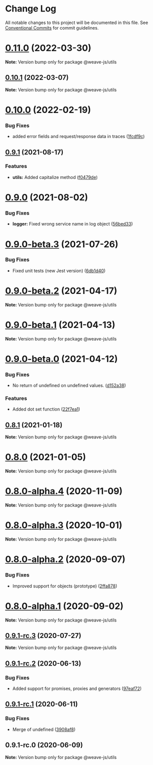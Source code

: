 # Change Log

All notable changes to this project will be documented in this file.
See [Conventional Commits](https://conventionalcommits.org) for commit guidelines.

# [0.11.0](https://github.com/weave-microservices/weave/compare/@weave-js/utils@0.10.1...@weave-js/utils@0.11.0) (2022-03-30)

**Note:** Version bump only for package @weave-js/utils





## [0.10.1](https://github.com/weave-microservices/weave/compare/@weave-js/utils@0.10.0...@weave-js/utils@0.10.1) (2022-03-07)

**Note:** Version bump only for package @weave-js/utils





# [0.10.0](https://github.com/weave-microservices/weave/compare/@weave-js/utils@0.9.1...@weave-js/utils@0.10.0) (2022-02-19)


### Bug Fixes

* added error fields and request/response data in traces ([1fcdf9c](https://github.com/weave-microservices/weave/commit/1fcdf9c2fcf16d59817db8b04af1a0da8c66ce4b))





## [0.9.1](https://github.com/weave-microservices/weave/compare/@weave-js/utils@0.9.0...@weave-js/utils@0.9.1) (2021-08-17)


### Features

* **utils:** Added capitalize method ([f0479de](https://github.com/weave-microservices/weave/commit/f0479de3a4c50328928176ac5126d2143d3da9a7))





# [0.9.0](https://github.com/weave-microservices/weave/compare/@weave-js/utils@0.9.0-beta.3...@weave-js/utils@0.9.0) (2021-08-02)


### Bug Fixes

* **logger:** Fixed wrong service name in log object ([56bed33](https://github.com/weave-microservices/weave/commit/56bed335d7470d118e878428744a244934fcfd81))





# [0.9.0-beta.3](https://github.com/weave-microservices/weave/compare/@weave-js/utils@0.9.0-beta.2...@weave-js/utils@0.9.0-beta.3) (2021-07-26)


### Bug Fixes

* Fixed unit tests (new Jest version) ([6db1d40](https://github.com/weave-microservices/weave/commit/6db1d407dc0b39717d9d6cb884b0d6600144326a))





# [0.9.0-beta.2](https://github.com/weave-microservices/weave/compare/@weave-js/utils@0.9.0-beta.1...@weave-js/utils@0.9.0-beta.2) (2021-04-17)

**Note:** Version bump only for package @weave-js/utils





# [0.9.0-beta.1](https://github.com/weave-microservices/weave/compare/@weave-js/utils@0.9.0-beta.0...@weave-js/utils@0.9.0-beta.1) (2021-04-13)

**Note:** Version bump only for package @weave-js/utils





# [0.9.0-beta.0](https://github.com/weave-microservices/weave/compare/@weave-js/utils@0.8.1...@weave-js/utils@0.9.0-beta.0) (2021-04-12)


### Bug Fixes

* No return of undefined on undefined values. ([d152a38](https://github.com/weave-microservices/weave/commit/d152a38164df7e7c95ca27adc8287b23ceaff9e3))


### Features

* Added dot set function ([22f7ea1](https://github.com/weave-microservices/weave/commit/22f7ea146c6a487a252a6830c8f205f17f32874e))





## [0.8.1](https://github.com/weave-microservices/weave/compare/@weave-js/utils@0.8.0...@weave-js/utils@0.8.1) (2021-01-18)

**Note:** Version bump only for package @weave-js/utils





# [0.8.0](https://github.com/weave-microservices/weave/compare/@weave-js/utils@0.8.0-alpha.4...@weave-js/utils@0.8.0) (2021-01-05)

**Note:** Version bump only for package @weave-js/utils





# [0.8.0-alpha.4](https://github.com/weave-microservices/weave/compare/@weave-js/utils@0.8.0-alpha.3...@weave-js/utils@0.8.0-alpha.4) (2020-11-09)

**Note:** Version bump only for package @weave-js/utils





# [0.8.0-alpha.3](https://github.com/weave-microservices/weave/compare/@weave-js/utils@0.8.0-alpha.2...@weave-js/utils@0.8.0-alpha.3) (2020-10-01)

**Note:** Version bump only for package @weave-js/utils





# [0.8.0-alpha.2](https://github.com/weave-microservices/weave/compare/@weave-js/utils@0.8.0-alpha.1...@weave-js/utils@0.8.0-alpha.2) (2020-09-07)


### Bug Fixes

* Improved support for objects (prototype) ([2ffa878](https://github.com/weave-microservices/weave/commit/2ffa878f5a9bedde8ac191315c68817d34bd4556))





# [0.8.0-alpha.1](https://github.com/weave-microservices/weave/compare/@weave-js/utils@0.9.1-rc.3...@weave-js/utils@0.8.0-alpha.1) (2020-09-02)

**Note:** Version bump only for package @weave-js/utils





## [0.9.1-rc.3](https://github.com/weave-microservices/weave/compare/@weave-js/utils@0.9.1-rc.2...@weave-js/utils@0.9.1-rc.3) (2020-07-27)

**Note:** Version bump only for package @weave-js/utils





## [0.9.1-rc.2](https://github.com/weave-microservices/weave/compare/@weave-js/utils@0.9.1-rc.1...@weave-js/utils@0.9.1-rc.2) (2020-06-13)


### Bug Fixes

* Added support for promises, proxies and generators ([97eaf72](https://github.com/weave-microservices/weave/commit/97eaf72dbf0947921c82767abad292d423781f34))





## [0.9.1-rc.1](https://github.com/weave-microservices/weave/compare/@weave-js/utils@0.9.1-rc.0...@weave-js/utils@0.9.1-rc.1) (2020-06-11)


### Bug Fixes

* Merge of undefined ([3908af8](https://github.com/weave-microservices/weave/commit/3908af812a0b10bd311ba3c73434ba47fdcd9fe0))





## 0.9.1-rc.0 (2020-06-09)

**Note:** Version bump only for package @weave-js/utils
